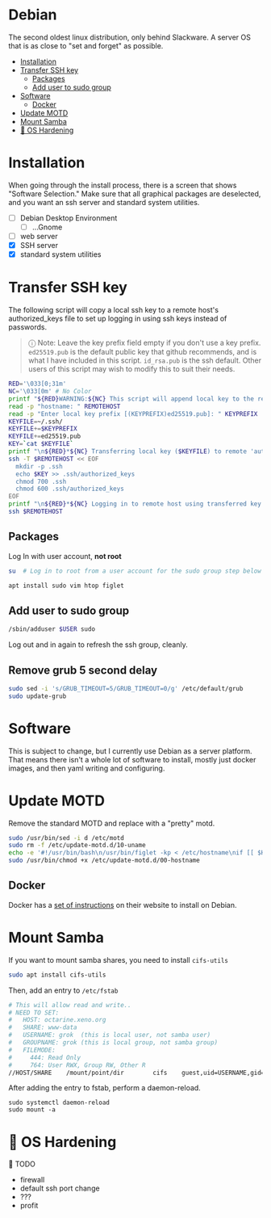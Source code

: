 # Debian <!-- omit in toc -->

The second oldest linux distribution, only behind Slackware. A server OS that is as close to "set and forget" as possible.

- [Installation](#installation)
- [Transfer SSH key](#transfer-ssh-key)
  - [Packages](#packages)
  - [Add user to sudo group](#add-user-to-sudo-group)
- [Software](#software)
  - [Docker](#docker)
- [Update MOTD](#update-motd)
- [Mount Samba](#mount-samba)
- [🚧 OS Hardening](#-os-hardening)

# Installation

When going through the install process, there is a screen that shows "Software Selection." Make sure that all graphical packages are deselected, and you want an ssh server and standard system utilities.

- [ ] Debian Desktop Environment
  - [ ] ...Gnome
- [ ] web server
- [x] SSH server
- [x] standard system utilities

# Transfer SSH key

The following script will copy a local ssh key to a remote host's authorized_keys file to set up logging in using ssh keys instead of passwords.

> ⓘ Note: Leave the key prefix field empty if you don't use a key prefix. `ed25519.pub` is the default public key that github recommends, and is what I have included in this script. `id_rsa.pub` is the ssh default. Other users of this script may wish to modify this to suit their needs.

```bash
RED='\033[0;31m'
NC='\033[0m' # No Color
printf "${RED}WARNING:${NC} This script will append local key to the remote 'authorized_keys' file\041\n\tEnsure you remove any unused keys\041\041\041\n"
read -p "hostname: " REMOTEHOST
read -p "Enter local key prefix [(KEYPREFIX)ed25519.pub]: " KEYPREFIX
KEYFILE=~/.ssh/
KEYFILE+=$KEYPREFIX
KEYFILE+=ed25519.pub
KEY=`cat $KEYFILE`
printf "\n${RED}*${NC} Transferring local key ($KEYFILE) to remote 'authorized_keys' file:\n"
ssh -T $REMOTEHOST << EOF
  mkdir -p .ssh
  echo $KEY >> .ssh/authorized_keys
  chmod 700 .ssh
  chmod 600 .ssh/authorized_keys
EOF
printf "\n${RED}*${NC} Logging in to remote host using transferred key:\n"
ssh $REMOTEHOST
```

## Packages

Log In with user account, **not root**

```bash
su  # Log in to root from a user account for the sudo group step below
```

```bash
apt install sudo vim htop figlet
```

## Add user to sudo group

```bash
/sbin/adduser $USER sudo
```

Log out and in again to refresh the ssh group, cleanly.

## Remove grub 5 second delay

```bash
sudo sed -i 's/GRUB_TIMEOUT=5/GRUB_TIMEOUT=0/g' /etc/default/grub
sudo update-grub
```

# Software

This is subject to change, but I currently use Debian as a server platform. That means there isn't a whole lot of software to install, mostly just docker images, and then yaml writing and configuring.


# Update MOTD

Remove the standard MOTD and replace with a "pretty" motd.

```bash
sudo /usr/bin/sed -i d /etc/motd
sudo rm -f /etc/update-motd.d/10-uname
echo -e '#!/usr/bin/bash\n/usr/bin/figlet -kp < /etc/hostname\nif [[ $HOSTNAME =~ [g|j|p|q] ]]; then /usr/bin/echo ""; fi' |sudo tee /etc/update-motd.d/00-hostname
sudo /usr/bin/chmod +x /etc/update-motd.d/00-hostname
```

## Docker

Docker has a [set of instructions](https://docs.docker.com/engine/install/debian/) on their website to install on Debian.

# Mount Samba

If you want to mount samba shares, you need to install `cifs-utils`

```bash
sudo apt install cifs-utils
```

Then, add an entry to `/etc/fstab`

```bash
# This will allow read and write..
# NEED TO SET:
#   HOST: octarine.xeno.org
#   SHARE: www-data
#   USERNAME: grok  (this is local user, not samba user)
#   GROUPNAME: grok (this is local group, not samba group)
#   FILEMODE:
#     444: Read Only
#     764: User RWX, Group RW, Other R
//HOST/SHARE	/mount/point/dir		cifs	guest,uid=USERNAME,gid=GROUPNAME,file_mode=FILEMODE	0	0
```

After adding the entry to fstab, perform a daemon-reload.

```
sudo systemctl daemon-reload
sudo mount -a
```

# 🚧 OS Hardening

🚧 TODO

- firewall
- default ssh port change
- ???
- profit
